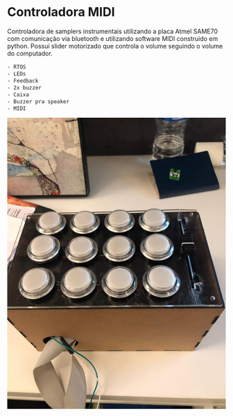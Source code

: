 # Controladora MIDI

Controladora de samplers instrumentais utilizando a placa Atmel SAME70 com comunicação via bluetooth e utilizando software MIDI construido em python. Possui slider motorizado que controla o volume seguindo o volume do computador.
    
    - RTOS
    - LEDs 
    - Feedback
    - 2x buzzer
    - Caixa
    - Buzzer pra speaker
    - MIDI 
    
    
![alt text](https://github.com/hugoecarl/Controladora-MIDI/blob/master/img.jpeg)
    
    
   
